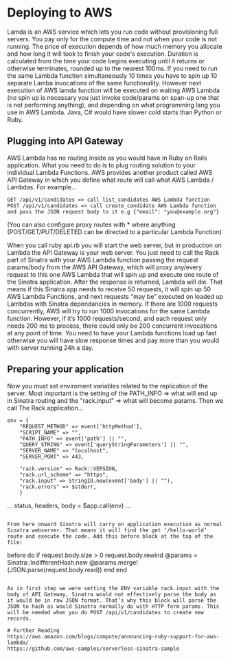 # Deploying to AWS

Lamda is an AWS service which lets you run code without provisioning full servers. You pay only for the compute time and not when your code is not running. The price of execution depends of how much memory you allocate and how long it will took to finish your code's execution. Duration is calculated from the time your code begins executing until it returns or otherwise terminates, rounded up to the nearest 100ms. If you need to run the same Lambda function simultaneously 10 times you have to spin up 10 separate Lamba invocations of the same functionality. However next execution of AWS lamda function will be executed on waiting AWS Lambda (no spin up is necessary you just invoke code/params on span-up one that is not performing anything), and depending on what programming lang you use in AWS Lambda. Java, C# would have slower cold starts than Python or Ruby.

## Plugging into API Gateway

AWS Lambda has no routing inside as you would have in Ruby on Rails application. What you need to do is to plug routing solution to your individual Lambda Functions. AWS provides another product called AWS API Gateway in which you define what route will call what AWS Lambda / Lambdas. For example...

```
GET /api/v1/candidates => call list_candidates AWS Lambda function
POST /api/v1/candidates => call create_candidate AWS Lambda function and pass the JSON request body to it e.g {"email": "you@example.org"}

```
(You can also configure proxy routes with * where anything (POST/GET/PUT/DELETED can be directed to a particular Lambda Function)

When you call ruby api.rb you will start the web server, but in production on Lambda the API Gateway is your web server. You just need to call the Rack part of Sinatra with your AWS Lambda function passing the request params/body from the AWS API Gateway, which will proxy any/every request to this one AWS Lambda that will spin up and execute one route of the Sinatra application. After the response is returned, Lambda will die. That means if this Sinatra app needs to receive 50 requests, it will spin up 50 AWS Lambda Functions, and next requests “may be” executed on loaded up Lambdas with Sinatra dependancies in memory. If there are 1000 requests concurrently, AWS will try to run 1000 invocations for the same Lambda function. However, if it’s 1000 requests/second, and each request only needs 200 ms to process, there could only be 200 concurrent invocations at any point of time. You need to have your Lambda functions load up fast otherwise you will have slow response times and pay more than you would with server running 24h a day.

## Preparing your application

Now you must set enviroment variables related to the replication of the server. Most important is the setting of the PATH_INFO => what will end up in Sinatra routing and the "rack.input" => what will become params. Then we call The Rack application...

```
env = {
    "REQUEST_METHOD" => event['httpMethod'],
    "SCRIPT_NAME" => "",
    "PATH_INFO" => event['path'] || "",
    "QUERY_STRING" => event['queryStringParameters'] || "",
    "SERVER_NAME" => "localhost",
    "SERVER_PORT" => 443,

    "rack.version" => Rack::VERSION,
    "rack.url_scheme" => "https",
    "rack.input" => StringIO.new(event['body'] || ""),
    "rack.errors" => $stderr,
    }
```

...
    status, headers, body = $app.call(env)
...
```

From here onward Sinatra will carry on application execution as normal Sinatra webserver. That means it will find the get ‘/hello-world’ route and execute the code. Add this before block at the top of the file:

```
before do
  if request.body.size > 0
    request.body.rewind
    @params = Sinatra::IndifferentHash.new
    @params.merge!(JSON.parse(request.body.read))
  end
end
```

As in first step we were setting the ENV variable rack.input with the body of API Gateway, Sinatra would not effectively parse the body as it would be in raw JSON format. That’s why this block will parse the JSON to hash as would Sinatra normally do with HTTP form params. This will be needed when you do POST /api/v1/candidates to create new records.

# Further Reading
https://aws.amazon.com/blogs/compute/announcing-ruby-support-for-aws-lambda/
https://github.com/aws-samples/serverless-sinatra-sample

